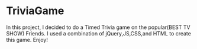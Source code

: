 # TriviaGame
In this project, I decided to do a Timed Trivia game on the popular(BEST TV SHOW) Friends. I used a combination of jQuery,JS,CSS,and HTML to create this game. Enjoy!